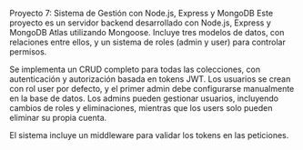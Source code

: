 
Proyecto 7: Sistema de Gestión con Node.js, Express y MongoDB
Este proyecto es un servidor backend desarrollado con Node.js, Express y MongoDB Atlas utilizando Mongoose. Incluye tres modelos de datos, con relaciones entre ellos, y un sistema de roles (admin y user) para controlar permisos.

Se implementa un CRUD completo para todas las colecciones, con autenticación y autorización basada en tokens JWT. Los usuarios se crean con rol user por defecto, y el primer admin debe configurarse manualmente en la base de datos. Los admins pueden gestionar usuarios, incluyendo cambios de roles y eliminaciones, mientras que los users solo pueden eliminar su propia cuenta.

El sistema incluye un middleware para validar los tokens en las peticiones.
